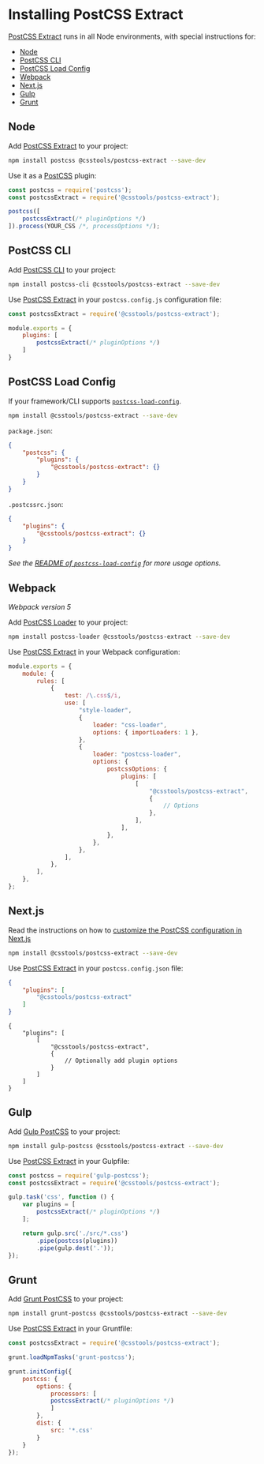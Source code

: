 # Installing PostCSS Extract

[PostCSS Extract] runs in all Node environments, with special instructions for:

- [Node](#node)
- [PostCSS CLI](#postcss-cli)
- [PostCSS Load Config](#postcss-load-config)
- [Webpack](#webpack)
- [Next.js](#nextjs)
- [Gulp](#gulp)
- [Grunt](#grunt)

## Node

Add [PostCSS Extract] to your project:

```bash
npm install postcss @csstools/postcss-extract --save-dev
```

Use it as a [PostCSS] plugin:

```js
const postcss = require('postcss');
const postcssExtract = require('@csstools/postcss-extract');

postcss([
	postcssExtract(/* pluginOptions */)
]).process(YOUR_CSS /*, processOptions */);
```

## PostCSS CLI

Add [PostCSS CLI] to your project:

```bash
npm install postcss-cli @csstools/postcss-extract --save-dev
```

Use [PostCSS Extract] in your `postcss.config.js` configuration file:

```js
const postcssExtract = require('@csstools/postcss-extract');

module.exports = {
	plugins: [
		postcssExtract(/* pluginOptions */)
	]
}
```

## PostCSS Load Config

If your framework/CLI supports [`postcss-load-config`](https://github.com/postcss/postcss-load-config).

```bash
npm install @csstools/postcss-extract --save-dev
```

`package.json`:

```json
{
	"postcss": {
		"plugins": {
			"@csstools/postcss-extract": {}
		}
	}
}
```

`.postcssrc.json`:

```json
{
	"plugins": {
		"@csstools/postcss-extract": {}
	}
}
```

_See the [README of `postcss-load-config`](https://github.com/postcss/postcss-load-config#usage) for more usage options._

## Webpack

_Webpack version 5_

Add [PostCSS Loader] to your project:

```bash
npm install postcss-loader @csstools/postcss-extract --save-dev
```

Use [PostCSS Extract] in your Webpack configuration:

```js
module.exports = {
	module: {
		rules: [
			{
				test: /\.css$/i,
				use: [
					"style-loader",
					{
						loader: "css-loader",
						options: { importLoaders: 1 },
					},
					{
						loader: "postcss-loader",
						options: {
							postcssOptions: {
								plugins: [
									[
										"@csstools/postcss-extract",
										{
											// Options
										},
									],
								],
							},
						},
					},
				],
			},
		],
	},
};
```

## Next.js

Read the instructions on how to [customize the PostCSS configuration in Next.js](https://nextjs.org/docs/advanced-features/customizing-postcss-config)

```bash
npm install @csstools/postcss-extract --save-dev
```

Use [PostCSS Extract] in your `postcss.config.json` file:

```json
{
	"plugins": [
		"@csstools/postcss-extract"
	]
}
```

```json5
{
	"plugins": [
		[
			"@csstools/postcss-extract",
			{
				// Optionally add plugin options
			}
		]
	]
}
```

## Gulp

Add [Gulp PostCSS] to your project:

```bash
npm install gulp-postcss @csstools/postcss-extract --save-dev
```

Use [PostCSS Extract] in your Gulpfile:

```js
const postcss = require('gulp-postcss');
const postcssExtract = require('@csstools/postcss-extract');

gulp.task('css', function () {
	var plugins = [
		postcssExtract(/* pluginOptions */)
	];

	return gulp.src('./src/*.css')
		.pipe(postcss(plugins))
		.pipe(gulp.dest('.'));
});
```

## Grunt

Add [Grunt PostCSS] to your project:

```bash
npm install grunt-postcss @csstools/postcss-extract --save-dev
```

Use [PostCSS Extract] in your Gruntfile:

```js
const postcssExtract = require('@csstools/postcss-extract');

grunt.loadNpmTasks('grunt-postcss');

grunt.initConfig({
	postcss: {
		options: {
			processors: [
			postcssExtract(/* pluginOptions */)
			]
		},
		dist: {
			src: '*.css'
		}
	}
});
```

[Gulp PostCSS]: https://github.com/postcss/gulp-postcss
[Grunt PostCSS]: https://github.com/nDmitry/grunt-postcss
[PostCSS]: https://github.com/postcss/postcss
[PostCSS CLI]: https://github.com/postcss/postcss-cli
[PostCSS Loader]: https://github.com/postcss/postcss-loader
[PostCSS Extract]: https://github.com/csstools/postcss-plugins/tree/main/plugins/postcss-extract
[Next.js]: https://nextjs.org
